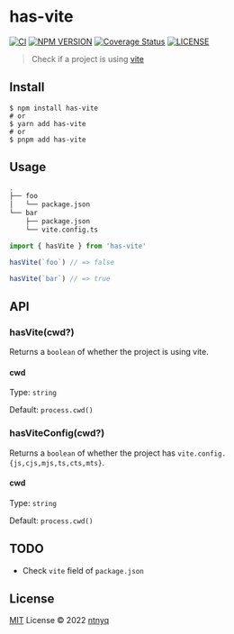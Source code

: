 # has-vite

[![CI](https://github.com/ntnyq/has-vite/workflows/CI/badge.svg)](https://github.com/ntnyq/has-vite/actions)
[![NPM VERSION](https://img.shields.io/npm/v/ntnyq/has-vite.svg)](https://www.npmjs.com/package/ntnyq/has-vite)
[![Coverage Status](https://coveralls.io/repos/github/ntnyq/has-vite/badge.svg?branch=main)](https://coveralls.io/github/ntnyq/has-vite?branch=main)
[![LICENSE](https://img.shields.io/github/license/ntnyq/has-vite.svg)](https://github.com/ntnyq/has-vite/blob/main/LICENSE)

> Check if a project is using [vite](https://vitejs.dev/)

## Install

```shell
$ npm install has-vite
# or
$ yarn add has-vite
# or
$ pnpm add has-vite
```

## Usage

```bash
.
├── foo
│   └── package.json
└── bar
    ├── package.json
    └── vite.config.ts
```

```js
import { hasVite } from 'has-vite'

hasVite(`foo`) // => false

hasVite(`bar`) // => true
```

## API

### hasVite(cwd?)

Returns a `boolean` of whether the project is using vite.

#### cwd

Type: `string`

Default: `process.cwd()`

### hasViteConfig(cwd?)

Returns a `boolean` of whether the project has `vite.config.{js,cjs,mjs,ts,cts,mts}`.

#### cwd

Type: `string`

Default: `process.cwd()`

## TODO

-   Check `vite` field of `package.json`

## License

[MIT](./LICENSE) License © 2022 [ntnyq](https://github.com/ntnyq)

